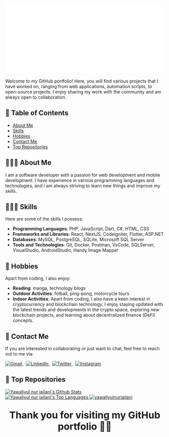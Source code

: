 <p align="center">
  <img src="assets/title.svg">
</p>

Welcome to my GitHub portfolio! Here, you will find various projects that I have worked on, ranging from web applications, automation scripts, to open-source projects. I enjoy sharing my work with the community and am always open to collaboration.

## 📒 Table of Contents

- [About Me](#about-me)
- [Skills](#skills)
- [Hobbies](#hobbies)
- [Contact Me](#contact-me)
- [Top Repositories](#contact-me)
<!-- [Links](#skills)-->

## 🙎🏻‍♂️ About Me
<p align="left">
I am a software developer with a passion for web development and mobile development. I have experience in various programming languages and technologies, and I am always striving to learn new things and improve my skills.
</p>

## 👨🏻‍💻 Skills
Here are some of the skills I possess:

- **Programming Languages**: PHP, JavaScript, Dart, C#, HTML, CSS
- **Frameworks and Libraries**: React, NextJS, Codeigniter, Flutter, ASP.NET
- **Databases**: MySQL, PostgreSQL, SQLite, Microsoft SQL Server
- **Tools and Technologies**: Git, Docker, Postman, VsCode, SQLServer, VisualStudio, AndroidStudio, Handy Image Mapper

## 🌟 Hobbies
Apart from coding, I also enjoy:

- **Reading**: manga, technology blogs
- **Outdoor Activities**: fotball, ping-pong, motorcycle tours
- **Indoor Activities**: Apart from coding, I also have a keen interest in cryptocurrency and blockchain technology. I enjoy staying updated with the latest trends and developments in the crypto space, exploring new blockchain projects, and learning about decentralized finance (DeFi) concepts.

## 📲 Contact Me
If you are interested in collaborating or just want to chat, feel free to reach out to me via:
<p align="left">
  <a href="mailto:yawaliyulnurjailani@gmail.com">
    <img src="https://skillicons.dev/icons?i=gmail" title="Gmail"/>
  </a>
  &nbsp;
  <a href="https://www.linkedin.com/in/yawaliyulnurjailani">
    <img src="https://skillicons.dev/icons?i=linkedin" title="LinkedIn"/>
  </a>
  &nbsp;
  <a href="#">
    <img src="https://skillicons.dev/icons?i=twitter" title="Twitter"/>
  </a>
  &nbsp;
  <a href="#">
    <img src="https://skillicons.dev/icons?i=instagram" title="Instagram"/>
  </a>
</p>

<!--## 🔗 Links
- [Portfolio Website](https://github.com/yawaliyulnurjailani/yawaliyulnurjailani)
- [Blog](https://github.com/yawaliyulnurjailani/yawaliyulnurjailani)-->
## 🔮 Top Repositories

<a>
  <a href="https://github.com/yawaliyulnurjailani">
    <img alt="Yawaliyul nur jailani's Github Stats" src="https://github-readme-stats.vercel.app/api?username=yawaliyulnurjailani&show_icons=true&locale=en&layout=compact&theme=radical" height="192px" width="29%"/>
  </a>
  <a href="https://github.com/yawaliyulnurjailani">
    <img alt="Yawaliyul nur jailani's Top Languages" src="https://github-readme-streak-stats.herokuapp.com/?user=yawaliyulnurjailani&show_icons=true&locale=en&layout=compact&theme=radical" height="192px" width="40%"/>
  </a>
  <a href="https://github.com/yawaliyulnurjailani">
    <img alt="yawaliyulnurjailani" src="https://github-readme-stats.vercel.app/api/top-langs/?username=yawaliyulnurjailani&show_icons=true&locale=en&layout=compact&theme=radical" height="192px" width="29%"/>
  </a>
</a>

<br>

### <p align="center" style="font-size:30px;"><strong>Thank you for visiting my GitHub portfolio 🙇🏻</strong></p>

